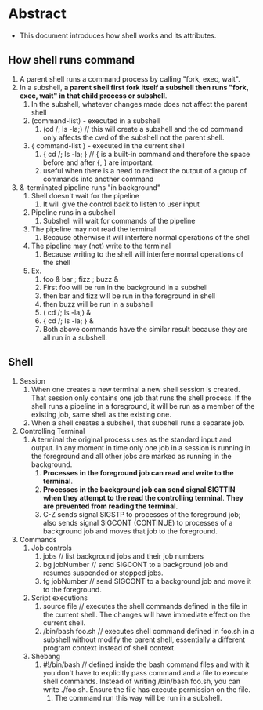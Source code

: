 # Abstract

- This document introduces how shell works and its attributes.

## How shell runs command

1. A parent shell runs a command process by calling "fork, exec, wait".
2. In a subshell, **a parent shell first fork itself a subshell then runs "fork, exec, wait" in that child process or subshell**.
   1. In the subshell, whatever changes made does not affect the parent shell
   2. (command-list) - executed in a subshell
      1. (cd /; ls -la;) // this will create a subshell and the cd command only affects the cwd of the subshell not the parent shell.
   3. { command-list } - executed in the current shell
      1. { cd /; ls -la; } // { is a built-in command and therefore the space before and after {, } are important.
      2. useful when there is a need to redirect the output of a group of commands into another command
3. &-terminated pipeline runs "in background"
   1. Shell doesn't wait for the pipeline
      1. It will give the control back to listen to user input
   2. Pipeline runs in a subshell
      1. Subshell will wait for commands of the pipeline
   3. The pipeline may not read the terminal
      1. Because otherwise it will interfere normal operations of the shell
   4. The pipeline may (not) write to the terminal
      1. Because writing to the shell will interfere normal operations of the shell
   5. Ex.
      1. foo & bar ; fizz ; buzz &
      2. First foo will be run in the background in a subshell
      3. then bar and fizz will be run in the foreground in shell
      4. then buzz will be run in a subshell
      5. ( cd /; ls -la;) &
      6. { cd /; ls -la; } &
      7. Both above commands have the similar result because they are all run in a subshell.

## Shell

1. Session
   1. When one creates a new terminal a new shell session is created. That session only contains one job that runs the shell process. If the shell runs a pipeline in a foreground, it will be run as a member of the existing job, same shell as the existing one.
   2. When a shell creates a subshell, that subshell runs a separate job.
2. Controlling Terminal
   1. A terminal the original process uses as the standard input and output. In any moment in time only one job in a session is running in the foreground and all other jobs are marked as running in the background.
      1. **Processes in the foreground job can read and write to the terminal**.
      2. **Processes in the background job can send signal SIGTTIN when they attempt to the read the controlling terminal**. **They are prevented from reading the terminal**.
      3. C-Z sends signal SIGSTP to processes of the foreground job; also sends signal SIGCONT (CONTINUE) to processes of a background job and moves that job to the foreground.
3. Commands
   1. Job controls
      1. jobs // list background jobs and their job numbers
      2. bg jobNumber // send SIGCONT to a background job and resumes suspended or stopped jobs.
      3. fg jobNumber // send SIGCONT to a background job and move it to the foreground.
   2. Script executions
      1. source file // executes the shell commands defined in the file in the current shell. The changes will have immediate effect on the current shell.
      2. /bin/bash foo.sh // executes shell command defined in foo.sh in a subshell without modify the parent shell, essentially a different program context instead of shell context.
   3. Shebang
      1. #!/bin/bash // defined inside the bash command files and with it you don't have to explicitly pass command and a file to execute shell commands. Instead of writing /bin/bash foo.sh, you can write ./foo.sh. Ensure the file has execute permission on the file.
         1. The command run this way will be run in a subshell.
